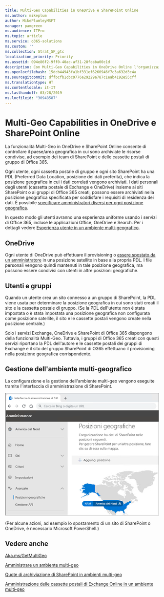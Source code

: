 ```yaml
---
title: Multi-Geo Capabilities in OneDrive e SharePoint Online
ms.author: mikeplum
author: MikePlumleyMSFT
manager: pamgreen
ms.audience: ITPro
ms.topic: article
ms.service: o365-solutions
ms.custom: ''
ms.collection: Strat_SP_gtc
localization_priority: Priority
ms.assetid: 094e86f2-9ff0-40ac-af31-28fcaba00c1d
description: Con Multi-Geo Capabilities in OneDrive Online l'organizzazione può espandere la propria presenza Office 365 a più paesi/aree geografiche.
ms.openlocfilehash: 15dcb44943fa1bf331ef6260946f7c3a632d3c4a
ms.sourcegitcommit: dffbcfb1cbc9776a29229a787c1eab4192e55cff
ms.translationtype: HT
ms.contentlocale: it-IT
ms.lasthandoff: 03/28/2019
ms.locfileid: "30948587"
---
```

# <a name="multi-geo-capabilities-in-onedrive-and-sharepoint-online"></a>Multi-Geo Capabilities in OneDrive e SharePoint Online

La funzionalità Multi-Geo in OneDrive e SharePoint Online consente di controllare il paese/area geografica in cui sono archiviate le risorse condivise, ad esempio dei team di SharePoint e delle cassette postali di gruppo di Office 365.

Ogni utente, ogni cassetta postale di gruppo e ogni sito SharePoint ha una PDL (Preferred Data Location, posizione dei dati preferita), che indica la posizione geografica in cui i dati correlati vengono archiviati. I dati personali degli utenti (cassetta postale di Exchange e OneDrive) insieme ai siti SharePoint o ai gruppi di Office 365 creati, possono essere archiviati nella posizione geografica specificata per soddisfare i requisiti di residenza dei dati. È possibile [specificare amministratori diversi per ogni posizione geografica](add-a-sharepoint-geo-admin.md).

In questo modo gli utenti avranno una esperienza uniforme usando i servizi di Office 365, incluse le applicazioni Office, OneDrive e Search. Per i dettagli vedere [Esperienza utente in un ambiente multi-geografico](multi-geo-user-experience.md).

## <a name="onedrive"></a>OneDrive

Ogni utente di OneDrive può effettuare il provisioning o [essere spostato da un amministratore](move-onedrive-between-geo-locations.md) in una posizione satellite in base alla propria PDL. I file personali vengono quindi mantenuti in tale posizione geografica, ma possono essere condivisi con utenti in altre posizioni geografiche.

## <a name="sites-and-groups"></a>Utenti e gruppi

Quando un utente crea un sito connesso a un gruppo di SharePoint, la PDL viene usata per determinare la posizione geografica in cui sono stati creati il sito e la cassetta postale di gruppo. (Se la PDL dell'utente non è stata impostata o è stata impostata una posizione geografica non configurata come posizione satellite, il sito e le cassette postali vengono create nella posizione centrale.)

Solo i servizi Exchange, OneDrive e SharePoint di Office 365 dispongono della funzionalità Multi-Geo. Tuttavia, i gruppi di Office 365 creati con questi servizi riportano la PDL dell'autore e le cassette postali dei gruppi di Exchange e il sito del gruppo SharePoint di O365 effettuano il provisioning nella posizione geografica corrispondente. 

## <a name="managing-the-multi-geo-environment"></a>Gestione dell'ambiente multi-geografico

La configurazione e la gestione dell'ambiente multi-geo vengono eseguite tramite l'interfaccia di amministrazione di SharePoint. 

![Schermata della pagina con le località geografiche nell'interfaccia di amministrazione di SharePoint](media/sharepoint-multi-geo-admin-center.png)

(Per alcune azioni, ad esempio lo spostamento di un sito di SharePoint o OneDrive, è necessario Microsoft PowerShell.)

## <a name="see-also"></a>Vedere anche

[Aka.ms/GetMultiGeo ](https://Aka.ms/GetMultiGeo)

[Amministrare un ambiente multi-geo](administering-a-multi-geo-environment.md)

[Quote di archiviazione di SharePoint in ambienti multi-geo ](sharepoint-multi-geo-storage-quota.md)

[Amministrazione delle cassette postali di Exchange Online in un ambiente multi-geo](administering-exchange-online-multi-geo.md)
